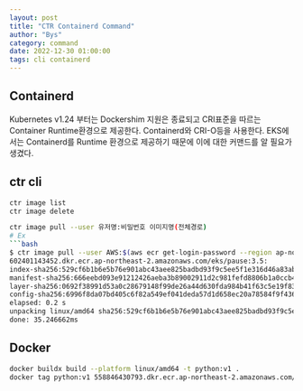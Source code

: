 ```yaml
---
layout: post
title: "CTR Containerd Command"
author: "Bys"
category: command
date: 2022-12-30 01:00:00
tags: cli containerd 
---
```


## Containerd
Kubernetes v1.24 부터는 Dockershim 지원은 종료되고 CRI표준을 따르는 Container Runtime환경으로 제공한다. Containerd와 CRI-O등을 사용한다. EKS에서는 Containerd를 Runtime 환경으로 제공하기 때문에 이에 대한 커맨드를 알 필요가 생겼다. 

## ctr cli
```bash
ctr image list
ctr image delete 

ctr image pull --user 유저명:비밀번호 이미지명(전체경로)
# Ex
```bash
$ ctr image pull --user AWS:$(aws ecr get-login-password --region ap-northeast-2) 602401143452.dkr.ecr.ap-northeast-2.amazonaws.com/eks/pause:3.5
602401143452.dkr.ecr.ap-northeast-2.amazonaws.com/eks/pause:3.5:                  resolved       |++++++++++++++++++++++++++++++++++++++|
index-sha256:529cf6b1b6e5b76e901abc43aee825badbd93f9c5ee5f1e316d46a83abbce5a2:    done           |++++++++++++++++++++++++++++++++++++++|
manifest-sha256:666eebd093e91212426aeba3b89002911d2c981fefd8806b1a0ccb4f1b639a60: done           |++++++++++++++++++++++++++++++++++++++|
layer-sha256:0692f38991d53a0c28679148f99de26a44d630fda984b41f63c5e19f839d15a6:    done           |++++++++++++++++++++++++++++++++++++++|
config-sha256:6996f8da07bd405c6f82a549ef041deda57d1d658ec20a78584f9f436c9a3bb7:   done           |++++++++++++++++++++++++++++++++++++++|
elapsed: 0.2 s                                                                    total:  741.0  (3.6 KiB/s)
unpacking linux/amd64 sha256:529cf6b1b6e5b76e901abc43aee825badbd93f9c5ee5f1e316d46a83abbce5a2...
done: 35.246662ms
```




## Docker
```bash
docker buildx build --platform linux/amd64 -t python:v1 .
docker tag python:v1 558846430793.dkr.ecr.ap-northeast-2.amazonaws.com/python:latest
```


